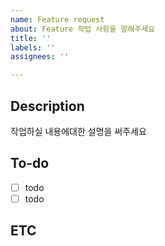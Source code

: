 ```yaml
---
name: Feature request
about: Feature 작업 사항을 말해주세요
title: ''
labels: ''
assignees: ''

---
```


## Description
작업하실 내용에대한 설명을 써주세요

## To-do
- [ ] todo
- [ ] todo

## ETC
